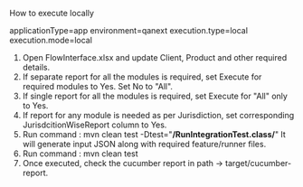 How to execute locally

applicationType=app
environment=qanext
execution.type=local
execution.mode=local

1. Open FlowInterface.xlsx and update Client, Product and other required details.
2. If separate report for all the modules is required, set Execute for required modules to Yes. Set No to "All".
3. If single report for all the modules is required, set Execute for "All" only to Yes.
4. If report for any module is needed as per Jurisdiction, set corresponding JurisdcitionWiseReport column to Yes.
5. Run command : mvn clean test -Dtest="**/RunIntegrationTest.class/**"  It will generate input JSON along with required feature/runner files.
3. Run command : mvn clean test
4. Once executed, check the cucumber report in path -> target/cucumber-report.